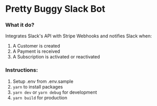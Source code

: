 # Pretty Buggy Slack Bot

### What it do?
Integrates Slack's API with Stripe Webhooks and notifies Slack when:
1. A Customer is created
2. A Payment is received
3. A Subscription is activated or reactivated

### Instructions:
1. Setup .env from .env.sample
2. `yarn` to install packages 
3. `yarn dev` or `yarn debug` for development
4. `yarn build` for production

